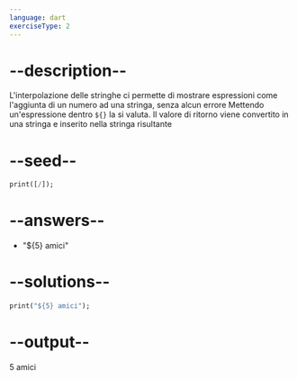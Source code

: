```yaml
---
language: dart
exerciseType: 2
---
```


# --description--

L'interpolazione delle stringhe ci permette di mostrare espressioni come l'aggiunta di un numero ad una stringa, senza alcun errore
Mettendo un'espressione dentro `${}` la si valuta.
Il valore di ritorno viene convertito in una stringa e inserito nella stringa risultante

# --seed--

```dart
print([/]);
```

# --answers--

- "${5} amici"

# --solutions--

```dart
print("${5} amici");
```

# --output--

5 amici
